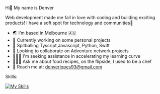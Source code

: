  Hi👋 My name is Denver 

 Web development made me fall in love with coding and building exciting products! I have a soft spot for technology and communities🦥

- 🌏 I’m based in Melbourne 🇦🇺
- 🔭 Currently working on some personal projects 
- 🧀 Spitballing Tyscript,Javascript, Python, Swift 
- 👯 Looking to collaborate on Adventure network projects 
- 🏋🏼‍♂️ I'm seeking assistance in accelerating my learning curve
- 👨🏻‍🍳 Ask me about food recipes, on the flipside, I used to be a chef 
- 🚀 Reach me at: denverlopes93@gmail.com


Skills:

[![My Skills](https://skillicons.dev/icons?i=js,html,py,swift,ts,css,firebase,react,flutter,git,mysql,nodejs)](https://skillicons.dev)

